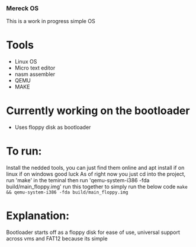 ### Mereck OS

This is a work in progress simple OS 
# Tools
- Linux OS
- Micro text editor
- nasm assembler
- QEMU 
- MAKE

# Currently working on the bootloader
- Uses floppy disk as bootloader
# To run:
Install the nedded tools, you can just find them online and apt install if on linux if on windows good luck 
As of right now you just cd into the project, run 'make' in the teminal then run 'qemu-system-i386 -fda build/main_floppy.img'
run this together to simply run the below code 
``` make && qemu-system-i386 -fda build/main_floppy.img ```


# Explanation:
Bootloader starts off as a floppy disk for ease of use, universal support across vms and FAT12 because its simple 
